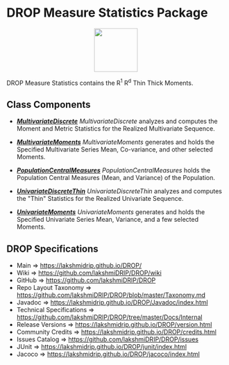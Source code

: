 # DROP Measure Statistics Package

<p align="center"><img src="https://github.com/lakshmiDRIP/DROP/blob/master/DRIP_Logo.gif?raw=true" width="100"></p>

DROP Measure Statistics contains the R<sup>1</sup> R<sup>d</sup> Thin Thick Moments.


## Class Components

 * [***MultivariateDiscrete***](https://github.com/lakshmiDRIP/DROP/tree/master/src/main/java/org/drip/measure/statistics/MultivariateDiscrete.java)
 <i>MultivariateDiscrete</i> analyzes and computes the Moment and Metric Statistics for the Realized
 Multivariate Sequence.

 * [***MultivariateMoments***](https://github.com/lakshmiDRIP/DROP/tree/master/src/main/java/org/drip/measure/statistics/MultivariateMoments.java)
 <i>MultivariateMoments</i> generates and holds the Specified Multivariate Series Mean, Co-variance, and other
 selected Moments.

 * [***PopulationCentralMeasures***](https://github.com/lakshmiDRIP/DROP/tree/master/src/main/java/org/drip/measure/statistics/PopulationCentralMeasures.java)
 <i>PopulationCentralMeasures</i> holds the Population Central Measures (Mean, and Variance) of the Population.

 * [***UnivariateDiscreteThin***](https://github.com/lakshmiDRIP/DROP/tree/master/src/main/java/org/drip/measure/statistics/UnivariateDiscreteThin.java)
 <i>UnivariateDiscreteThin</i> analyzes and computes the "Thin" Statistics for the Realized Univariate
 Sequence.

 * [***UnivariateMoments***](https://github.com/lakshmiDRIP/DROP/tree/master/src/main/java/org/drip/measure/statistics/UnivariateMoments.java)
 <i>UnivariateMoments</i> generates and holds the Specified Univariate Series Mean, Variance, and a few
 selected Moments.


## DROP Specifications

 * Main                     => https://lakshmidrip.github.io/DROP/
 * Wiki                     => https://github.com/lakshmiDRIP/DROP/wiki
 * GitHub                   => https://github.com/lakshmiDRIP/DROP
 * Repo Layout Taxonomy     => https://github.com/lakshmiDRIP/DROP/blob/master/Taxonomy.md
 * Javadoc                  => https://lakshmidrip.github.io/DROP/Javadoc/index.html
 * Technical Specifications => https://github.com/lakshmiDRIP/DROP/tree/master/Docs/Internal
 * Release Versions         => https://lakshmidrip.github.io/DROP/version.html
 * Community Credits        => https://lakshmidrip.github.io/DROP/credits.html
 * Issues Catalog           => https://github.com/lakshmiDRIP/DROP/issues
 * JUnit                    => https://lakshmidrip.github.io/DROP/junit/index.html
 * Jacoco                   => https://lakshmidrip.github.io/DROP/jacoco/index.html
